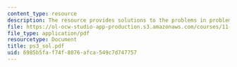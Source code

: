 ```yaml
---
content_type: resource
description: The resource provides solutions to the problems in problem set 3.
file: https://ol-ocw-studio-app-production.s3.amazonaws.com/courses/11-128-information-technology-and-the-labor-market-spring-2005/6985b5faf74f8076afca549c7d747757_ps3_sol.pdf
file_type: application/pdf
resourcetype: Document
title: ps3_sol.pdf
uid: 6985b5fa-f74f-8076-afca-549c7d747757
---
```

